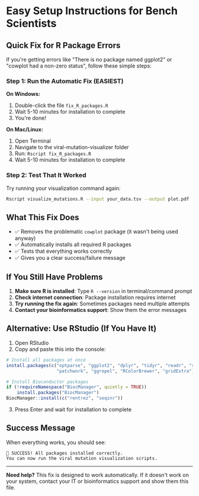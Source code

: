 # Easy Setup Instructions for Bench Scientists

## Quick Fix for R Package Errors

If you're getting errors like "There is no package named ggplot2" or "cowplot had a non-zero status", follow these simple steps:

### Step 1: Run the Automatic Fix (EASIEST)

**On Windows:**
1. Double-click the file `fix_R_packages.R` 
2. Wait 5-10 minutes for installation to complete
3. You're done!

**On Mac/Linux:**
1. Open Terminal
2. Navigate to the viral-mutation-visualizer folder
3. Run: `Rscript fix_R_packages.R`
4. Wait 5-10 minutes for installation to complete

### Step 2: Test That It Worked

Try running your visualization command again:
```bash
Rscript visualize_mutations.R --input your_data.tsv --output plot.pdf
```

## What This Fix Does

- ✅ Removes the problematic `cowplot` package (it wasn't being used anyway)
- ✅ Automatically installs all required R packages
- ✅ Tests that everything works correctly
- ✅ Gives you a clear success/failure message

## If You Still Have Problems

1. **Make sure R is installed**: Type `R --version` in terminal/command prompt
2. **Check internet connection**: Package installation requires internet
3. **Try running the fix again**: Sometimes packages need multiple attempts
4. **Contact your bioinformatics support**: Show them the error messages

## Alternative: Use RStudio (If You Have It)

1. Open RStudio
2. Copy and paste this into the console:

```r
# Install all packages at once
install.packages(c("optparse", "ggplot2", "dplyr", "tidyr", "readr", "stringr", 
                   "patchwork", "ggrepel", "RColorBrewer", "gridExtra"))

# Install Bioconductor packages
if (!requireNamespace("BiocManager", quietly = TRUE))
    install.packages("BiocManager")
BiocManager::install(c("rentrez", "seqinr"))
```

3. Press Enter and wait for installation to complete

## Success Message

When everything works, you should see:
```
🎉 SUCCESS! All packages installed correctly.
You can now run the viral mutation visualization scripts.
```

---

**Need help?** This fix is designed to work automatically. If it doesn't work on your system, contact your IT or bioinformatics support and show them this file.